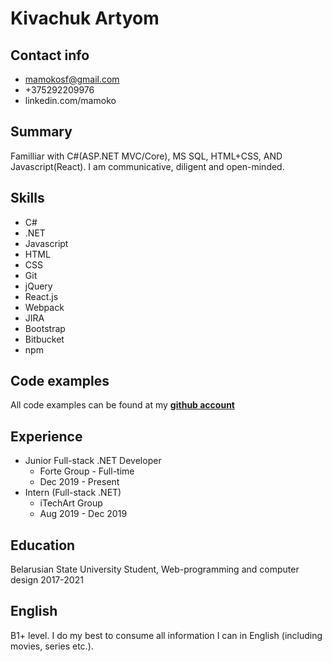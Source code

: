 # Kivachuk Artyom

## Contact info
+ mamokosf@gmail.com
+ +375292209976
+ linkedin.com/mamoko

## Summary 
Familliar with C#(ASP.NET MVC/Core), MS SQL, HTML+CSS, AND Javascript(React). I am communicative, diligent and open-minded.

## Skills
+ C#
+ .NET 
+ Javascript
+ HTML
+ CSS
+ Git
+ jQuery
+ React.js
+ Webpack
+ JIRA
+ Bootstrap
+ Bitbucket
+ npm

## Code examples
All code examples can be found at my __[github account](https://github.com/mamok0/)__

## Experience
+ Junior Full-stack .NET Developer
  - Forte Group - Full-time
  - Dec 2019 - Present
+ Intern (Full-stack .NET)
  - iTechArt Group
  - Aug 2019 - Dec 2019
  
## Education
Belarusian State University
Student, Web-programming and computer design
2017-2021

## English
B1+ level. I do my best to consume all information I can in English (including movies, series etc.).


  
  
 


